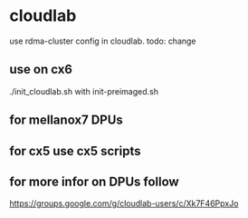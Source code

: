 # cloudlab
use rdma-cluster config in cloudlab.
todo: change 



## use on cx6
./init_cloudlab.sh with init-preimaged.sh

## for mellanox7 DPUs


## for cx5 use cx5 scripts

##  for more infor on DPUs follow
https://groups.google.com/g/cloudlab-users/c/Xk7F46PpxJo

